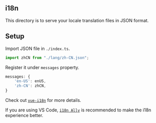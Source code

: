 ## i18n

This directory is to serve your locale translation files in JSON format. 

## Setup

Import JSON file in `./index.ts`.
```js
import zhCN from "./lang/zh-CN.json";
```

Register it under `messages` property.
```js
messages: {
    'en-US': enUS,
    'zh-CN': zhCN,
}
```

Check out [`vue-i18n`](https://github.com/intlify/vue-i18n-next) for more details.

If you are using VS Code, [`i18n Ally`](https://github.com/lokalise/i18n-ally) is recommended to make the i18n experience better.